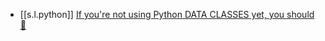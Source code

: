 

- [[s.l.python]] [If you're not using Python DATA CLASSES yet, you should 🚀](https://youtu.be/vRVVyl9uaZc)
